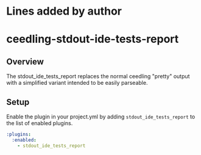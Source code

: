 # Lines added by author
ceedling-stdout-ide-tests-report
================================

## Overview

The stdout_ide_tests_report replaces the normal ceedling "pretty" output with 
a simplified variant intended to be easily parseable.

## Setup

Enable the plugin in your project.yml by adding `stdout_ide_tests_report`
to the list of enabled plugins.

``` YAML
:plugins:
  :enabled:
    - stdout_ide_tests_report
```
